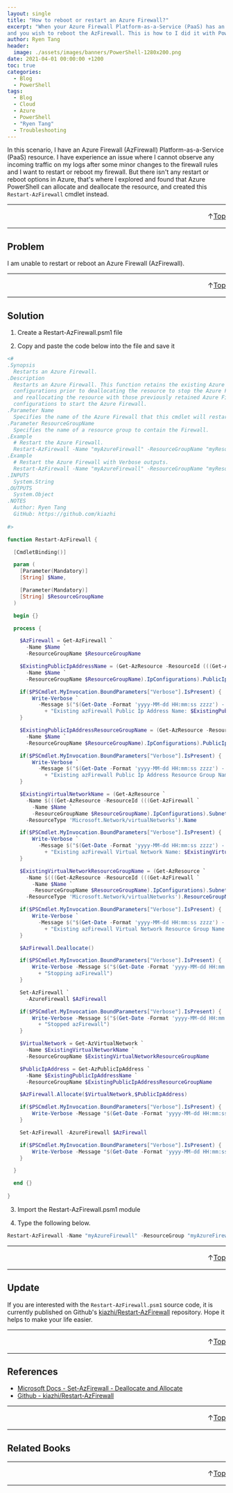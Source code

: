 ```yaml
---
layout: single
title: "How to reboot or restart an Azure Firewall?"
excerpt: "When your Azure Firewall Platform-as-a-Service (PaaS) has an issue
and you wish to reboot the AzFirewall. This is how to I did it with PowerShell."
author: Ryen Tang
header:
  image: ./assets/images/banners/PowerShell-1280x200.png
date: 2021-04-01 00:00:00 +1200
toc: true
categories: 
  - Blog
  - PowerShell
tags:
  - Blog
  - Cloud
  - Azure
  - PowerShell
  - "Ryen Tang"
  - Troubleshooting
---
```


In this scenario, I have an Azure Firewall (AzFirewall) Platform-as-a-Service
(PaaS) resource. I have experience an issue where I cannot observe any incoming
traffic on my logs after some minor changes to the firewall rules and I want to
restart or reboot my firewall. But there isn't any restart or reboot options in
Azure, that's where I explored and found that Azure PowerShell can allocate and
deallocate the resource, and created this `Restart-AzFirewall` cmdlet instead.

<hr style='margin-top: 0.5em; margin-bottom: 0em; border-top: 1px solid #eaeaea'>
<p style='font-size: 16px; vertical-align: top; text-align: right;'>↑<a href='#top'>Top</a></p>

<!-- kiazhi.github.io - In-Article - Text & Image Advertisement -->
<ins class="adsbygoogle"
     style="display:block; text-align:center;"
     data-ad-layout="in-article"
     data-ad-format="fluid"
     data-ad-client="ca-pub-8419393181202253"
     data-ad-slot="9347590764"></ins>
<script>
     (adsbygoogle = window.adsbygoogle || []).push({});
</script>

<hr style='margin-top: 0.5em; margin-bottom: 0em; border-top: 1px solid #eaeaea'>

## Problem

I am unable to restart or reboot an Azure Firewall (AzFirewall).

<hr style='margin-top: 0.5em; margin-bottom: 0em; border-top: 1px solid #eaeaea'>
<p style='font-size: 16px; vertical-align: top; text-align: right;'>↑<a href='#top'>Top</a></p>

<!-- kiazhi.github.io - In-Article - Text & Image Advertisement -->
<ins class="adsbygoogle"
     style="display:block; text-align:center;"
     data-ad-layout="in-article"
     data-ad-format="fluid"
     data-ad-client="ca-pub-8419393181202253"
     data-ad-slot="9347590764"></ins>
<script>
     (adsbygoogle = window.adsbygoogle || []).push({});
</script>

<hr style='margin-top: 0.5em; margin-bottom: 0em; border-top: 1px solid #eaeaea'>

## Solution

1. Create a Restart-AzFirewall.psm1 file

2. Copy and paste the code below into the file and save it

```powershell
<#
.Synopsis
  Restarts an Azure Firewall.
.Description
  Restarts an Azure Firewall. This function retains the existing Azure Firewall
  configurations prior to deallocating the resource to stop the Azure Firewall
  and reallocating the resource with those previously retained Azure Firewall
  configurations to start the Azure Firewall.
.Parameter Name
  Specifies the name of the Azure Firewall that this cmdlet will restarts.
.Parameter ResourceGroupName
  Specifies the name of a resource group to contain the Firewall.
.Example
  # Restart the Azure Firewall.
  Restart-AzFirewall -Name "myAzureFirewall" -ResourceGroupName "myResourceGroup"
.Example
  # Restart the Azure Firewall with Verbose outputs.
  Restart-AzFirewall -Name "myAzureFirewall" -ResourceGroupName "myResourceGroup" -Verbose
.INPUTS
  System.String
.OUTPUTS
  System.Object
.NOTES
  Author: Ryen Tang
  GitHub: https://github.com/kiazhi
  
#>

function Restart-AzFirewall {

  [CmdletBinding()]

  param (
    [Parameter(Mandatory)]
    [String] $Name,

    [Parameter(Mandatory)]
    [String] $ResourceGroupName
  )

  begin {}

  process {

    $AzFirewall = Get-AzFirewall `
      -Name $Name `
      -ResourceGroupName $ResourceGroupName

    $ExistingPublicIpAddressName = (Get-AzResource -ResourceId (((Get-AzFirewall `
      -Name $Name `
      -ResourceGroupName $ResourceGroupName).IpConfigurations).PublicIpAddress).Id).Name

    if($PSCmdlet.MyInvocation.BoundParameters["Verbose"].IsPresent) {
        Write-Verbose `
          -Message $("$(Get-Date -Format 'yyyy-MM-dd HH:mm:ss zzzz') - " `
            + "Existing azFirewall Public Ip Address Name: $ExistingPublicIpAddressName")
    }

    $ExistingPublicIpAddressResourceGroupName = (Get-AzResource -ResourceId (((Get-AzFirewall `
      -Name $Name `
      -ResourceGroupName $ResourceGroupName).IpConfigurations).PublicIpAddress).Id).ResourceGroupName

    if($PSCmdlet.MyInvocation.BoundParameters["Verbose"].IsPresent) {
        Write-Verbose `
          -Message $("$(Get-Date -Format 'yyyy-MM-dd HH:mm:ss zzzz') - " `
            + "Existing azFirewall Public Ip Address Resource Group Name: $ExistingPublicIpAddressResourceGroupName")
    }

    $ExistingVirtualNetworkName = (Get-AzResource `
      -Name $(((Get-AzResource -ResourceId (((Get-AzFirewall `
        -Name $Name `
        -ResourceGroupName $ResourceGroupName).IpConfigurations).Subnet).Id)).ParentResource -replace '.*/','') `
      -ResourceType 'Microsoft.Network/virtualNetworks').Name

    if($PSCmdlet.MyInvocation.BoundParameters["Verbose"].IsPresent) {
        Write-Verbose `
          -Message $("$(Get-Date -Format 'yyyy-MM-dd HH:mm:ss zzzz') - " `
            + "Existing azFirewall Virtual Network Name: $ExistingVirtualNetworkName")
    }

    $ExistingVirtualNetworkResourceGroupName = (Get-AzResource `
      -Name $(((Get-AzResource -ResourceId (((Get-AzFirewall `
        -Name $Name `
        -ResourceGroupName $ResourceGroupName).IpConfigurations).Subnet).Id)).ParentResource -replace '.*/','') `
      -ResourceType 'Microsoft.Network/virtualNetworks').ResourceGroupName

    if($PSCmdlet.MyInvocation.BoundParameters["Verbose"].IsPresent) {
        Write-Verbose `
          -Message $("$(Get-Date -Format 'yyyy-MM-dd HH:mm:ss zzzz') - " `
            + "Existing azFirewall Virtual Network Resource Group Name: $ExistingVirtualNetworkResourceGroupName")
    }

    $AzFirewall.Deallocate()

    if($PSCmdlet.MyInvocation.BoundParameters["Verbose"].IsPresent) {
        Write-Verbose -Message $("$(Get-Date -Format 'yyyy-MM-dd HH:mm:ss zzzz') - " `
          + "Stopping azFirewall")
    }

    Set-AzFirewall `
      -AzureFirewall $AzFirewall

    if($PSCmdlet.MyInvocation.BoundParameters["Verbose"].IsPresent) {
        Write-Verbose -Message $("$(Get-Date -Format 'yyyy-MM-dd HH:mm:ss zzzz') - " `
          + "Stopped azFirewall")
    }

    $VirtualNetwork = Get-AzVirtualNetwork `
      -Name $ExistingVirtualNetworkName `
      -ResourceGroupName $ExistingVirtualNetworkResourceGroupName

    $PublicIpAddress = Get-AzPublicIpAddress `
      -Name $ExistingPublicIpAddressName `
      -ResourceGroupName $ExistingPublicIpAddressResourceGroupName

    $AzFirewall.Allocate($VirtualNetwork,$PublicIpAddress)

    if($PSCmdlet.MyInvocation.BoundParameters["Verbose"].IsPresent) {
        Write-Verbose -Message "$(Get-Date -Format 'yyyy-MM-dd HH:mm:ss zzzz') - Starting azFirewall"
    }

    Set-AzFirewall -AzureFirewall $AzFirewall

    if($PSCmdlet.MyInvocation.BoundParameters["Verbose"].IsPresent) {
        Write-Verbose -Message "$(Get-Date -Format 'yyyy-MM-dd HH:mm:ss zzzz') - Started azFirewall"
    }

  }

  end {}
  
}
```

3. Import the Restart-AzFirewall.psm1 module

4. Type the following below.

```powershell
Restart-AzFirewall -Name "myAzureFirewall" -ResourceGroup "myAzureFirewallResourceGroup" -Verbose
```

<hr style='margin-top: 0.5em; margin-bottom: 0em; border-top: 1px solid #eaeaea'>
<p style='font-size: 16px; vertical-align: top; text-align: right;'>↑<a href='#top'>Top</a></p>

<!-- kiazhi.github.io - In-Article - Text & Image Advertisement -->
<ins class="adsbygoogle"
     style="display:block; text-align:center;"
     data-ad-layout="in-article"
     data-ad-format="fluid"
     data-ad-client="ca-pub-8419393181202253"
     data-ad-slot="9347590764"></ins>
<script>
     (adsbygoogle = window.adsbygoogle || []).push({});
</script>

<hr style='margin-top: 0.5em; margin-bottom: 0em; border-top: 1px solid #eaeaea'>

## Update

If you are interested with the `Restart-AzFirewall.psm1` source code, it is
currently published on Github's [kiazhi/Restart-AzFirewall](https://github.com/kiazhi/Restart-AzFirewall)
repository. Hope it helps to make your life easier.

<hr style='margin-top: 0.5em; margin-bottom: 0em; border-top: 1px solid #eaeaea'>
<p style='font-size: 16px; vertical-align: top; text-align: right;'>↑<a href='#top'>Top</a></p>

<!-- kiazhi.github.io - In-Article - Text & Image Advertisement -->
<ins class="adsbygoogle"
     style="display:block; text-align:center;"
     data-ad-layout="in-article"
     data-ad-format="fluid"
     data-ad-client="ca-pub-8419393181202253"
     data-ad-slot="9347590764"></ins>
<script>
     (adsbygoogle = window.adsbygoogle || []).push({});
</script>

<hr style='margin-top: 0.5em; margin-bottom: 0em; border-top: 1px solid #eaeaea'>

## References

- [Microsoft Docs - Set-AzFirewall - Deallocate and Allocate](https://docs.microsoft.com/en-us/powershell/module/az.network/set-azfirewall?view=azps-7.2.0#4--deallocate-and-allocate-the-firewall)
- [Github - kiazhi/Restart-AzFirewall](https://github.com/kiazhi/Restart-AzFirewall)

<hr style='margin-top: 0.5em; margin-bottom: 0em; border-top: 1px solid #eaeaea'>
<p style='font-size: 16px; vertical-align: top; text-align: right;'>↑<a href='#top'>Top</a></p>

<!-- kiazhi.github.io - In-Article - Text & Image Advertisement -->
<ins class="adsbygoogle"
     style="display:block; text-align:center;"
     data-ad-layout="in-article"
     data-ad-format="fluid"
     data-ad-client="ca-pub-8419393181202253"
     data-ad-slot="9347590764"></ins>
<script>
     (adsbygoogle = window.adsbygoogle || []).push({});
</script>

<hr style='margin-top: 0.5em; margin-bottom: 0em; border-top: 1px solid #eaeaea'>

## Related Books

<div id="amzn-assoc-ad-f3a340a5-ce4d-4b4c-b409-c4c202ba7ffe"></div><script async src="//z-na.amazon-adsystem.com/widgets/onejs?MarketPlace=US&adInstanceId=f3a340a5-ce4d-4b4c-b409-c4c202ba7ffe"></script>

<hr style='margin-top: 0.5em; margin-bottom: 0em; border-top: 1px solid #eaeaea'>
<p style='font-size: 16px; vertical-align: top; text-align: right;'>↑<a href='#top'>Top</a></p>

<!-- kiazhi.github.io - In-Article - Text & Image Advertisement -->
<ins class="adsbygoogle"
     style="display:block; text-align:center;"
     data-ad-layout="in-article"
     data-ad-format="fluid"
     data-ad-client="ca-pub-8419393181202253"
     data-ad-slot="9347590764"></ins>
<script>
     (adsbygoogle = window.adsbygoogle || []).push({});
</script>

<hr style='margin-top: 0.5em; margin-bottom: 0em; border-top: 1px solid #eaeaea'>
